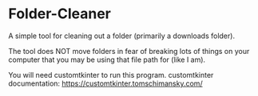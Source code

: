 # Folder-Cleaner
A simple tool for cleaning out a folder (primarily a downloads folder).

The tool does NOT move folders in fear of breaking lots of things on your computer that you may be using that file path for (like I am).

You will need customtkinter to run this program. 
customtkinter documentation:
https://customtkinter.tomschimansky.com/
